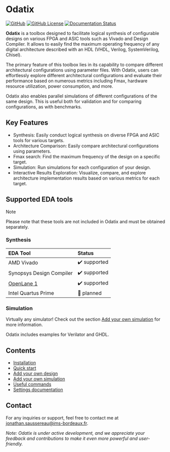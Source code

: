 # Odatix

[![GitHub](https://img.shields.io/badge/GitHub-Odatix-blue.svg?logo=github)](https://github.com/jsaussereau/Odatix)
[![GitHub License](https://img.shields.io/github/license/jsaussereau/Odatix)](https://github.com/jsaussereau/Odatix/blob/main/LICENSE)
[![Documentation Status](https://readthedocs.org/projects/odatix/badge/?version=latest)](https://odatix.readthedocs.io)

**Odatix** is a toolbox designed to facilitate logical synthesis of configurable designs on various FPGA and ASIC tools such as Vivado and Design Compiler. 
It allows to easily find the maximum operating frequency of any digital architecture described with an HDL (VHDL, Verilog, SystemVerilog, Chisel).

The primary feature of this toolbox lies in its capability to compare different architectural configurations using parameter files. 
With Odatix, users can effortlessly explore different architectural configurations and evaluate their performance based on numerous metrics including Fmax, hardware resource utilization, power consumption, and more.

Odatix also enables parallel simulations of different configurations of the same design. This is useful both for validation and for comparing configurations, as with benchmarks. 

## Key Features

- Synthesis: Easily conduct logical synthesis on diverse FPGA and ASIC tools for various targets.
- Architecture Comparison: Easily compare architectural configurations using parameters.
- Fmax search: Find the maximum frequency of the design on a specific target.
- Simulation: Run simulations for each configuration of your design.
- Interactive Results Exploration: Visualize, compare, and explore architecture implementation results based on various metrics for each target.

## Supported EDA tools

> [!NOTE]
> Please note that these tools are not included in Odatix and must be obtained separately.

### Synthesis


| EDA Tool                                                       | Status              |
| :------------------------------------------------------------- | :------------------ |
| AMD Vivado                                                     | ✔️ supported        |
| Synopsys Design Compiler                                       | ✔️ supported        |
| [OpenLane 1](https://github.com/The-OpenROAD-Project/OpenLane) | ✔️ supported        |
| Intel Quartus Prime                                            | 📅 planned          |

### Simulation

Virtually any simulator! Check out the section [Add your own simulation](https://odatix.readthedocs.io/en/latest/userguide/add_simulation.html) for more information.

Odatix includes examples for Verilator and GHDL.

## Contents

- [Installation](https://odatix.readthedocs.io/en/latest/userguide/installation.html)
- [Quick start](https://odatix.readthedocs.io/en/latest/userguide/quick_start.html)
- [Add your own design](https://odatix.readthedocs.io/en/latest/userguide/add_design.html)
- [Add your own simulation](https://odatix.readthedocs.io/en/latest/userguide/add_simulation.html)
- [Useful commands](https://odatix.readthedocs.io/en/latest/documentation/commands.html)
- [Settings documentation](https://odatix.readthedocs.io/en/latest/documentation/settings.html)

  
## Contact

For any inquiries or support, feel free to contact me at jonathan.saussereau@ims-bordeaux.fr.

*Note: Odatix is under active development, and we appreciate your feedback and contributions to make it even more powerful and user-friendly.*
